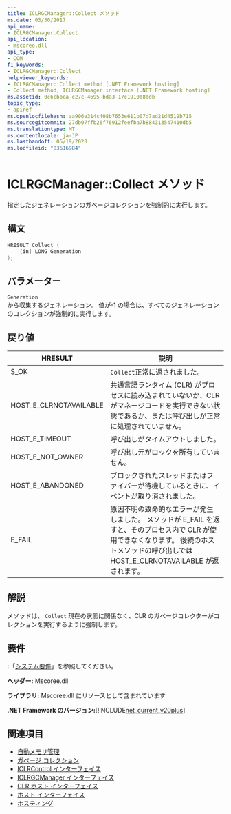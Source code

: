 ```yaml
---
title: ICLRGCManager::Collect メソッド
ms.date: 03/30/2017
api_name:
- ICLRGCManager.Collect
api_location:
- mscoree.dll
api_type:
- COM
f1_keywords:
- ICLRGCManager::Collect
helpviewer_keywords:
- ICLRGCManager::Collect method [.NET Framework hosting]
- Collect method, ICLRGCManager interface [.NET Framework hosting]
ms.assetid: 0c6cbbea-c27c-4695-bda3-17c1910d8ddb
topic_type:
- apiref
ms.openlocfilehash: aa906e314c408b7653e611b07d7ad21d4519b715
ms.sourcegitcommit: 27db07ffb26f76912feefba7b884313547410db5
ms.translationtype: MT
ms.contentlocale: ja-JP
ms.lasthandoff: 05/19/2020
ms.locfileid: "83616984"
---
```

# <a name="iclrgcmanagercollect-method"></a>ICLRGCManager::Collect メソッド
指定したジェネレーションのガベージコレクションを強制的に実行します。  
  
## <a name="syntax"></a>構文  
  
```cpp  
HRESULT Collect (  
    [in] LONG Generation  
);  
```  
  
## <a name="parameters"></a>パラメーター  
 `Generation`  
 から収集するジェネレーション。 値が-1 の場合は、すべてのジェネレーションのコレクションが強制的に実行します。  
  
## <a name="return-value"></a>戻り値  
  
|HRESULT|説明|  
|-------------|-----------------|  
|S_OK|`Collect`正常に返されました。|  
|HOST_E_CLRNOTAVAILABLE|共通言語ランタイム (CLR) がプロセスに読み込まれていないか、CLR がマネージコードを実行できない状態であるか、または呼び出しが正常に処理されていません。|  
|HOST_E_TIMEOUT|呼び出しがタイムアウトしました。|  
|HOST_E_NOT_OWNER|呼び出し元がロックを所有していません。|  
|HOST_E_ABANDONED|ブロックされたスレッドまたはファイバーが待機しているときに、イベントが取り消されました。|  
|E_FAIL|原因不明の致命的なエラーが発生しました。 メソッドが E_FAIL を返すと、そのプロセス内で CLR が使用できなくなります。 後続のホストメソッドの呼び出しでは HOST_E_CLRNOTAVAILABLE が返されます。|  
  
## <a name="remarks"></a>解説  
 メソッドは、 `Collect` 現在の状態に関係なく、CLR のガベージコレクターがコレクションを実行するように強制します。  
  
## <a name="requirements"></a>要件  
 **:**「[システム要件](../../get-started/system-requirements.md)」を参照してください。  
  
 **ヘッダー:** Mscoree.dll  
  
 **ライブラリ:** Mscoree.dll にリソースとして含まれています  
  
 **.NET Framework のバージョン:**[!INCLUDE[net_current_v20plus](../../../../includes/net-current-v20plus-md.md)]  
  
## <a name="see-also"></a>関連項目

- [自動メモリ管理](../../../standard/automatic-memory-management.md)
- [ガベージ コレクション](../../../standard/garbage-collection/index.md)
- [ICLRControl インターフェイス](iclrcontrol-interface.md)
- [ICLRGCManager インターフェイス](iclrgcmanager-interface.md)
- [CLR ホスト インターフェイス](clr-hosting-interfaces.md)
- [ホスト インターフェイス](hosting-interfaces.md)
- [ホスティング](index.md)
